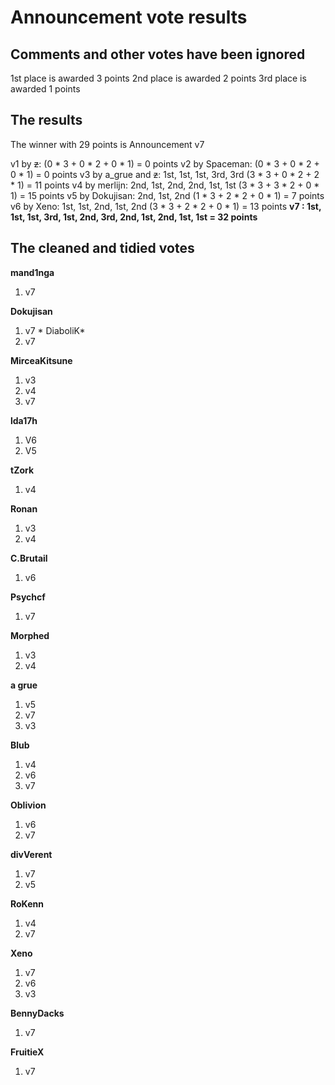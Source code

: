 Announcement vote results
=========================

Comments and other votes have been ignored
------------------------------------------

1st place is awarded 3 points
2nd place is awarded 2 points
3rd place is awarded 1 points

The results
-----------

The winner with 29 points is Announcement v7

v1 by ~~z~~: (0 \* 3 + 0 \* 2 + 0 \* 1) = 0 points
v2 by Spaceman: (0 \* 3 + 0 \* 2 + 0 \* 1) = 0 points
v3 by a\_grue and ~~z~~: 1st, 1st, 1st, 3rd, 3rd (3 \* 3 + 0 \* 2 + 2 \* 1) = 11 points
v4 by merlijn: 2nd, 1st, 2nd, 2nd, 1st, 1st (3 \* 3 + 3 \* 2 + 0 \* 1) = 15 points
v5 by Dokujisan: 2nd, 1st, 2nd (1 \* 3 + 2 \* 2 + 0 \* 1) = 7 points
v6 by Xeno: 1st, 1st, 2nd, 1st, 2nd (3 \* 3 + 2 \* 2 + 0 \* 1) = 13 points
**v7 : 1st, 1st, 1st, 3rd, 1st, 2nd, 3rd, 2nd, 1st, 2nd, 1st, 1st = 32 points**

The cleaned and tidied votes
----------------------------

**mand1nga**
1. v7

**Dokujisan**
1. v7
\*
DiaboliK\*
1. v7

**MirceaKitsune**
1. v3
2. v4
3. v7

**lda17h**
1. V6
2. V5

**tZork**
1. v4

**Ronan**
1. v3
2. v4

**C.Brutail**
1. v6

**Psychcf**
1. v7

**Morphed**
1. v3
2. v4

**a grue**
1. v5
2. v7
3. v3

**Blub**
1. v4
2. v6
3. v7

**Oblivion**
1. v6
2. v7

**divVerent**
1. v7
2. v5

**RoKenn**
1. v4
2. v7

**Xeno**
1. v7
2. v6
3. v3

**BennyDacks**
1. v7

**FruitieX**
1. v7
